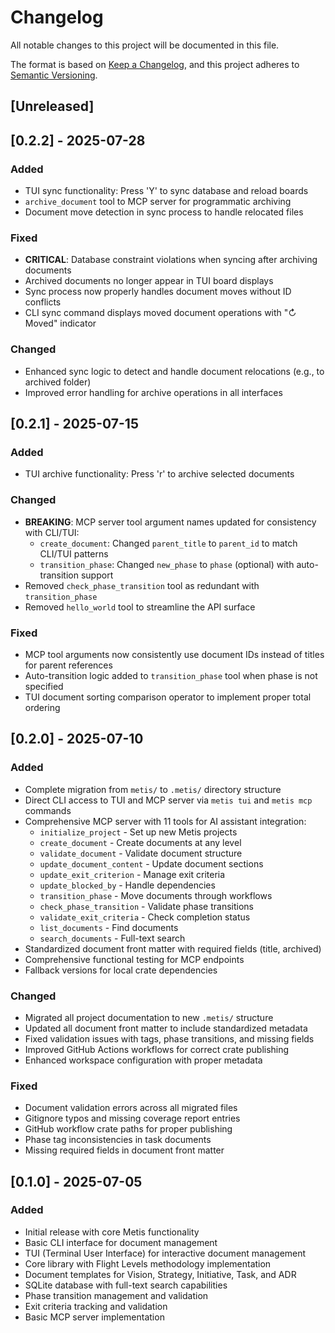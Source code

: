 # Changelog

All notable changes to this project will be documented in this file.

The format is based on [Keep a Changelog](https://keepachangelog.com/en/1.0.0/),
and this project adheres to [Semantic Versioning](https://semver.org/spec/v2.0.0.html).

## [Unreleased]

## [0.2.2] - 2025-07-28

### Added
- TUI sync functionality: Press 'Y' to sync database and reload boards
- `archive_document` tool to MCP server for programmatic archiving
- Document move detection in sync process to handle relocated files

### Fixed
- **CRITICAL**: Database constraint violations when syncing after archiving documents
- Archived documents no longer appear in TUI board displays
- Sync process now properly handles document moves without ID conflicts
- CLI sync command displays moved document operations with "↻ Moved" indicator

### Changed
- Enhanced sync logic to detect and handle document relocations (e.g., to archived folder)
- Improved error handling for archive operations in all interfaces

## [0.2.1] - 2025-07-15

### Added
- TUI archive functionality: Press 'r' to archive selected documents

### Changed
- **BREAKING**: MCP server tool argument names updated for consistency with CLI/TUI:
  - `create_document`: Changed `parent_title` to `parent_id` to match CLI/TUI patterns
  - `transition_phase`: Changed `new_phase` to `phase` (optional) with auto-transition support
- Removed `check_phase_transition` tool as redundant with `transition_phase`
- Removed `hello_world` tool to streamline the API surface

### Fixed
- MCP tool arguments now consistently use document IDs instead of titles for parent references
- Auto-transition logic added to `transition_phase` tool when phase is not specified
- TUI document sorting comparison operator to implement proper total ordering

## [0.2.0] - 2025-07-10

### Added
- Complete migration from `metis/` to `.metis/` directory structure
- Direct CLI access to TUI and MCP server via `metis tui` and `metis mcp` commands
- Comprehensive MCP server with 11 tools for AI assistant integration:
  - `initialize_project` - Set up new Metis projects
  - `create_document` - Create documents at any level
  - `validate_document` - Validate document structure
  - `update_document_content` - Update document sections
  - `update_exit_criterion` - Manage exit criteria
  - `update_blocked_by` - Handle dependencies
  - `transition_phase` - Move documents through workflows
  - `check_phase_transition` - Validate phase transitions
  - `validate_exit_criteria` - Check completion status
  - `list_documents` - Find documents
  - `search_documents` - Full-text search
- Standardized document front matter with required fields (title, archived)
- Comprehensive functional testing for MCP endpoints
- Fallback versions for local crate dependencies

### Changed
- Migrated all project documentation to new `.metis/` structure
- Updated all document front matter to include standardized metadata
- Fixed validation issues with tags, phase transitions, and missing fields
- Improved GitHub Actions workflows for correct crate publishing
- Enhanced workspace configuration with proper metadata

### Fixed
- Document validation errors across all migrated files
- Gitignore typos and missing coverage report entries
- GitHub workflow crate paths for proper publishing
- Phase tag inconsistencies in task documents
- Missing required fields in document front matter

## [0.1.0] - 2025-07-05

### Added
- Initial release with core Metis functionality
- Basic CLI interface for document management
- TUI (Terminal User Interface) for interactive document management
- Core library with Flight Levels methodology implementation
- Document templates for Vision, Strategy, Initiative, Task, and ADR
- SQLite database with full-text search capabilities
- Phase transition management and validation
- Exit criteria tracking and validation
- Basic MCP server implementation